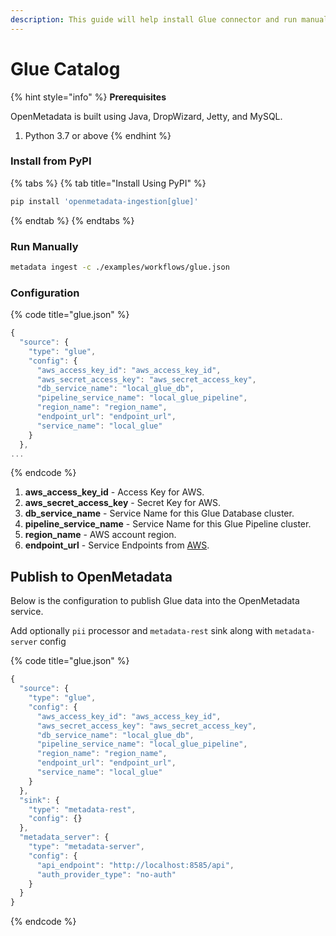 ```yaml
---
description: This guide will help install Glue connector and run manually
---
```


# Glue Catalog

{% hint style="info" %}
**Prerequisites**

OpenMetadata is built using Java, DropWizard, Jetty, and MySQL.

1. Python 3.7 or above
{% endhint %}

### Install from PyPI

{% tabs %}
{% tab title="Install Using PyPI" %}
```bash
pip install 'openmetadata-ingestion[glue]'
```
{% endtab %}
{% endtabs %}

### Run Manually

```bash
metadata ingest -c ./examples/workflows/glue.json
```

### Configuration

{% code title="glue.json" %}
```javascript
{
  "source": {
    "type": "glue",
    "config": {
      "aws_access_key_id": "aws_access_key_id",
      "aws_secret_access_key": "aws_secret_access_key",
      "db_service_name": "local_glue_db",
      "pipeline_service_name": "local_glue_pipeline",
      "region_name": "region_name",
      "endpoint_url": "endpoint_url",
      "service_name": "local_glue"
    }
  },
...
```
{% endcode %}

1. **aws\_access\_key\_id** - Access Key for AWS.
2. **aws\_secret\_access\_key** - Secret Key for AWS.
3. **db\_service\_name** - Service Name for this Glue Database cluster.
4. **pipeline\_service\_name** - Service Name for this Glue Pipeline cluster.
5. **region\_name** - AWS account region.
6. **endpoint\_url** - Service Endpoints from [AWS](https://docs.aws.amazon.com/general/latest/gr/glue.html).

## Publish to OpenMetadata

Below is the configuration to publish Glue data into the OpenMetadata service.

Add optionally `pii` processor and `metadata-rest` sink along with `metadata-server` config

{% code title="glue.json" %}
```javascript
{
  "source": {
    "type": "glue",
    "config": {
      "aws_access_key_id": "aws_access_key_id",
      "aws_secret_access_key": "aws_secret_access_key",
      "db_service_name": "local_glue_db",
      "pipeline_service_name": "local_glue_pipeline",
      "region_name": "region_name",
      "endpoint_url": "endpoint_url",
      "service_name": "local_glue"
    }
  },
  "sink": {
    "type": "metadata-rest",
    "config": {}
  },
  "metadata_server": {
    "type": "metadata-server",
    "config": {
      "api_endpoint": "http://localhost:8585/api",
      "auth_provider_type": "no-auth"
    }
  }
}
```
{% endcode %}
